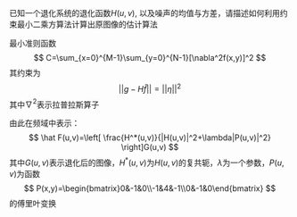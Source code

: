 已知一个退化系统的退化函数$H(u,v)$, 以及噪声的均值与方差，请描述如何利用约束最小二乘方算法计算出原图像的估计算法



最小准则函数
$$
C=\sum_{x=0}^{M-1}\sum_{y=0}^{N-1}[\nabla^2f(x,y)]^2
$$
其约束为
$$
||g-H\hat f||=||\eta||^2
$$
其中$\nabla^2$表示拉普拉斯算子

由此在频域中表示：
$$
\hat F(u,v)=\left[ \frac{H^*(u,v)}{|H(u,v)|^2+\lambda|P(u,v)|^2} \right]G(u,v)
$$
其中$G(u,v)$表示退化后的图像，$H^*(u,v)$为$H(u,v)$的复共轭，$\lambda$为一个参数，$P(u,v)$为函数
$$
P(x,y)=\begin{bmatrix}0&-1&0\\-1&4&-1\\0&-1&0\end{bmatrix}
$$
的傅里叶变换
